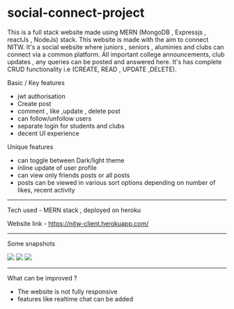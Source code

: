 # social-connect-project

This is a full stack website made using MERN (MongoDB , Expressjs , reactJs , NodeJs) stack.
This website is made with the aim to connect NITW. It's a social website where juniors , seniors , aluminies and clubs can connect via a common platform.
All important college announcements, club updates , any queries can be posted and answered here.
It's has complete CRUD functionality i.e (CREATE, READ , UPDATE ,DELETE).

Basic / Key features
- jwt authorisation
- Create post
- comment , like ,update , delete post
- can follow/unfollow users
- separate login for students and clubs
- decent UI experience

Unique features
- can toggle between Dark/light theme
- inline update of user profile
- can view only friends posts or all posts
- posts can be viewed in various sort options depending on number of likes, recent activity

-----------------------------------------------------------------------------------------------------------------------------------------------------------------------------------
Tech used - MERN stack , deployed on heroku

Website link - https://nitw-client.herokuapp.com/

--------------------------------------------------------------------------------------------------------------------------------------------------------------------------------

Some snapshots

<img src="https://user-images.githubusercontent.com/55327084/126106577-bd957636-f55f-40a3-86ce-fa794ad35334.png">

<img src="https://user-images.githubusercontent.com/55327084/126106644-9729b5ad-f312-471a-a356-9a77d03506a6.png">

<img src="https://user-images.githubusercontent.com/55327084/126106776-2c6009c0-58b8-4735-a49a-e8b75e21b03e.png">

--------------------------------------------------------------------------------------------------------------------------------------------------------------------------------
What can be improved ?
- The website is not fully responsive
- features like realtime chat can be added

